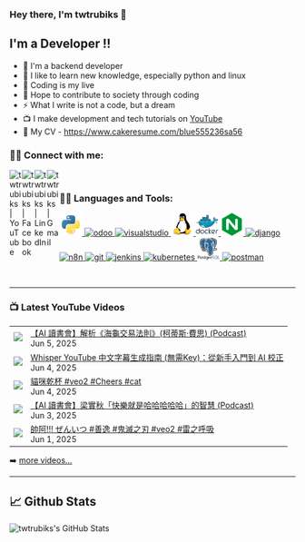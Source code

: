 ### Hey there, I'm twtrubiks 👋

## I'm a Developer !!

- 🔭 I'm a backend developer
- 🌱 I like to learn new knowledge, especially python and linux
- 👯 Coding is my live
- 🥅 Hope to contribute to society through coding
- ⚡  What I write is not a code, but a dream
- 📺 I make development and tech tutorials on [YouTube](https://www.youtube.com/user/blue524326)
- 🔭 My CV - https://www.cakeresume.com/blue555236sa56

### 🙋‍♂️ Connect with me:

[<img align="left" alt="twtrubiks | YouTube" width="22px" src="https://cdn.jsdelivr.net/npm/simple-icons@v3/icons/youtube.svg" />][youtube]
[<img align="left" alt="twtrubiks | Facebook" width="22px" src="https://cdn.jsdelivr.net/npm/simple-icons@v3/icons/facebook.svg" />][facebook]
[<img align="left" alt="twtrubiks | LinkedIn" width="22px" src="https://cdn.jsdelivr.net/npm/simple-icons@v3/icons/linkedin.svg" />][linkedin]
[<img align="left" alt="twtrubiks | Gmail" width="22px" src="https://cdn.jsdelivr.net/npm/simple-icons@v3/icons/gmail.svg" />][gmail]

<br />

### 👨‍💻 Languages and Tools:

<p align="left"> <a href="https://www.python.org" target="_blank"> <img src="https://raw.githubusercontent.com/devicons/devicon/master/icons/python/python-original.svg" alt="python" width="40" height="40"/> <a href="https://www.odoo.com/" target="_blank"> <img src="https://upload.wikimedia.org/wikipedia/commons/thumb/5/50/Odoo_logo.svg/320px-Odoo_logo.svg.png" alt="odoo" width="65" height="40"/> </a> <a href="https://code.visualstudio.com/" target="_blank"> <img src="https://upload.wikimedia.org/wikipedia/commons/thumb/9/9a/Visual_Studio_Code_1.35_icon.svg/240px-Visual_Studio_Code_1.35_icon.svg.png" alt="visualstudio" width="40" height="40"/> </a> <a href="https://www.linux.org/" target="_blank"> <img src="https://raw.githubusercontent.com/devicons/devicon/master/icons/linux/linux-original.svg" alt="linux" width="40" height="40"/> <a href="https://www.docker.com/" target="_blank"> <img src="https://raw.githubusercontent.com/devicons/devicon/master/icons/docker/docker-original-wordmark.svg" alt="docker" width="40" height="40"/> </a> </a> <a href="https://www.nginx.com" target="_blank"> <img src="https://raw.githubusercontent.com/devicons/devicon/master/icons/nginx/nginx-original.svg" alt="nginx" width="40" height="40"/> </a> </a> <a href="https://www.djangoproject.com/" target="_blank"> <img src="https://upload.wikimedia.org/wikipedia/commons/7/75/Django_logo.svg" alt="django" width="40" height="40"/> </a> <a href="[https://flask.palletsprojects.com/](https://upload.wikimedia.org/wikipedia/commons/5/53/N8n-logo-new.svg)" target="_blank"> <img src="https://upload.wikimedia.org/wikipedia/commons/5/53/N8n-logo-new.svg" alt="n8n" width="40" height="40"/> </a> <a href="https://git-scm.com/" target="_blank"> <img src="https://www.vectorlogo.zone/logos/git-scm/git-scm-icon.svg" alt="git" width="40" height="40"/> </a> <a href="https://www.jenkins.io" target="_blank"> <img src="https://www.vectorlogo.zone/logos/jenkins/jenkins-icon.svg" alt="jenkins" width="40" height="40"/> </a> <a href="https://kubernetes.io" target="_blank"> <img src="https://www.vectorlogo.zone/logos/kubernetes/kubernetes-icon.svg" alt="kubernetes" width="40" height="40"/> </a> <a href="https://www.postgresql.org" target="_blank"> <img src="https://raw.githubusercontent.com/devicons/devicon/master/icons/postgresql/postgresql-original-wordmark.svg" alt="postgresql" width="40" height="40"/> </a> <a href="https://postman.com" target="_blank"> <img src="https://www.vectorlogo.zone/logos/getpostman/getpostman-icon.svg" alt="postman" width="40" height="40"/> </a> </p>

<br />

---

### 📺 Latest YouTube Videos

<table>
    <tbody>
<!-- YOUTUBE:START --><tr><td><a href="https://www.youtube.com/watch?v=0VWoTw_k3EU"><img width="140px" src="https://i.ytimg.com/vi/0VWoTw_k3EU/mqdefault.jpg"></a></td>
<td><a href="https://www.youtube.com/watch?v=0VWoTw_k3EU">【AI 讀書會】解析《海龜交易法則》&lpar;柯蒂斯·費思&rpar; &lpar;Podcast&rpar;</a><br/>Jun 5, 2025</td></tr>
<tr><td><a href="https://www.youtube.com/watch?v=E-X3kp8wCIg"><img width="140px" src="https://i.ytimg.com/vi/E-X3kp8wCIg/mqdefault.jpg"></a></td>
<td><a href="https://www.youtube.com/watch?v=E-X3kp8wCIg">Whisper YouTube 中文字幕生成指南 &lpar;無需Key&rpar;：從新手入門到 AI 校正</a><br/>Jun 4, 2025</td></tr>
<tr><td><a href="https://www.youtube.com/watch?v=5TvQzR7D1oM"><img width="140px" src="https://i.ytimg.com/vi/5TvQzR7D1oM/mqdefault.jpg"></a></td>
<td><a href="https://www.youtube.com/watch?v=5TvQzR7D1oM">貓咪乾杯 #veo2  #Cheers #cat</a><br/>Jun 4, 2025</td></tr>
<tr><td><a href="https://www.youtube.com/watch?v=-8ZdbaePE6w"><img width="140px" src="https://i.ytimg.com/vi/-8ZdbaePE6w/mqdefault.jpg"></a></td>
<td><a href="https://www.youtube.com/watch?v=-8ZdbaePE6w">【AI 讀書會】梁實秋「快樂就是哈哈哈哈哈」的智慧 &lpar;Podcast&rpar;</a><br/>Jun 3, 2025</td></tr>
<tr><td><a href="https://www.youtube.com/watch?v=8mHmulC6sss"><img width="140px" src="https://i.ytimg.com/vi/8mHmulC6sss/mqdefault.jpg"></a></td>
<td><a href="https://www.youtube.com/watch?v=8mHmulC6sss">帥阿!!! ぜんいつ #善逸 #鬼滅之刃 #veo2 #雷之呼吸</a><br/>Jun 1, 2025</td></tr>
<!-- YOUTUBE:END -->
    </tbody>
</table>

➡️ [more videos...](https://www.youtube.com/user/blue524326)

---

## 📈 Github Stats

<p align="left">
  <img align="left" alt="twtrubiks's GitHub Stats" src="https://github-readme-stats.vercel.app/api?username=twtrubiks&show_icons=true&hide_border=true" />
</p>

[youtube]: https://www.youtube.com/user/blue524326
[linkedin]: https://www.linkedin.com/in/twtrubiks-a09330145/
[facebook]: https://www.facebook.com/TWTRubiks
[gmail]: mailto:twtrubiks@gmail.com
